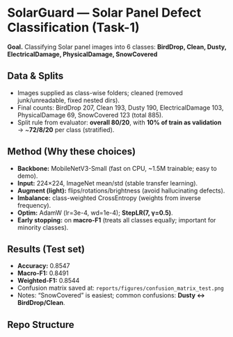 # SolarGuard — Solar Panel Defect Classification (Task-1)

**Goal.** Classifying Solar panel images into 6 classes: **BirdDrop, Clean, Dusty, ElectricalDamage, PhysicalDamage, SnowCovered** 

## Data & Splits
- Images supplied as class-wise folders; cleaned (removed junk/unreadable, fixed nested dirs).
- Final counts: BirdDrop 207, Clean 193, Dusty 190, ElectricalDamage 103, PhysicalDamage 69, SnowCovered 123 (total 885).
- Split rule from evaluator: **overall 80/20**, with **10% of train as validation** → ~**72/8/20** per class (stratified).

## Method (Why these choices)
- **Backbone:** MobileNetV3-Small (fast on CPU, ~1.5M trainable; easy to demo).  
- **Input:** 224×224, ImageNet mean/std (stable transfer learning).  
- **Augment (light):** flips/rotations/brightness (avoid hallucinating defects).  
- **Imbalance:** class-weighted CrossEntropy (weights from inverse frequency).  
- **Optim:** AdamW (lr=3e-4, wd=1e-4); **StepLR(7, γ=0.5)**.  
- **Early stopping:** on **macro-F1** (treats all classes equally; important for minority classes).

## Results (Test set)
- **Accuracy:** 0.8547  
- **Macro-F1:** 0.8491  
- **Weighted-F1:** 0.8544  
- Confusion matrix saved at: `reports/figures/confusion_matrix_test.png`  
- Notes: “SnowCovered” is easiest; common confusions: **Dusty ↔ BirdDrop/Clean**.

## Repo Structure
